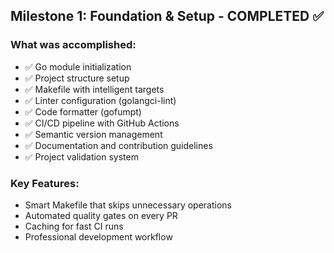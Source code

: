 ## Milestone 1: Foundation & Setup - COMPLETED ✅

### What was accomplished:
- ✅ Go module initialization
- ✅ Project structure setup
- ✅ Makefile with intelligent targets
- ✅ Linter configuration (golangci-lint)
- ✅ Code formatter (gofumpt) 
- ✅ CI/CD pipeline with GitHub Actions
- ✅ Semantic version management
- ✅ Documentation and contribution guidelines
- ✅ Project validation system

### Key Features:
- Smart Makefile that skips unnecessary operations
- Automated quality gates on every PR
- Caching for fast CI runs
- Professional development workflow

